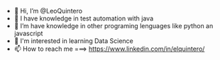 - 👋 Hi, I’m @LeoQuintero
- 👀 I have knowledge in test automation with java
- 🌱 I’m have knowledge in other programing lenguages like python an javascript
- 💞️ I'm interested in learning Data Science
- 📫 How to reach me ===> https://www.linkedin.com/in/elquintero/


